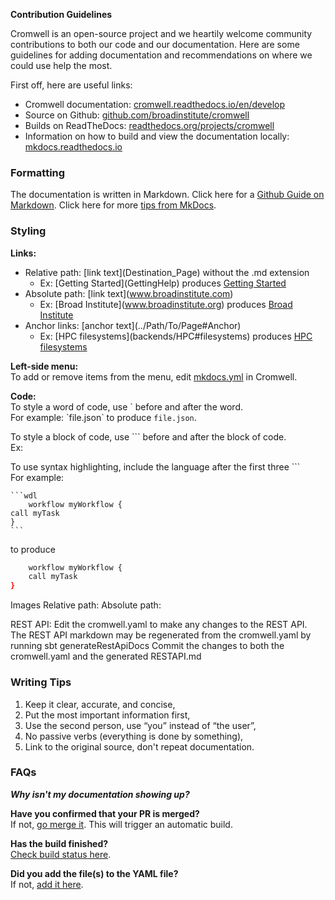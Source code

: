**Contribution Guidelines**

Cromwell is an open-source project and we heartily welcome community contributions to both our code and our documentation. Here are some guidelines for adding documentation and recommendations on where we could use help the most. 

First off, here are useful links:

* Cromwell documentation: [cromwell.readthedocs.io/en/develop](http://cromwell.readthedocs.io/en/develop)
* Source on Github: [github.com/broadinstitute/cromwell](https://github.com/broadinstitute/cromwell/tree/develop/docs)
* Builds on ReadTheDocs: [readthedocs.org/projects/cromwell](https://readthedocs.org/projects/cromwell/builds/)
* Information on how to build and view the documentation locally: [mkdocs.readthedocs.io](https://mkdocs.readthedocs.io/en/stable/#installation)

### Formatting

The documentation is written in Markdown. Click here for a [Github Guide on Markdown](https://guides.github.com/features/mastering-markdown/). Click here for more [tips from MkDocs](http://www.mkdocs.org/user-guide/writing-your-docs/).

### Styling

**Links:**

* Relative path: \[link text](Destination_Page) without the .md extension  
	* Ex: \[Getting Started](GettingHelp) produces [Getting Started](GettingHelp) 
* Absolute path: \[link text](www.broadinstitute.com)  
	* Ex: \[Broad Institute](www.broadinstitute.org) produces [Broad Institute](www.broadinstitute.org)
* Anchor links: \[anchor text](../Path/To/Page#Anchor)  
	* Ex: \[HPC filesystems](backends/HPC#filesystems) produces [HPC filesystems](backends/HPC#filesystems)

**Left-side menu:**  
To add or remove items from the menu, edit [mkdocs.yml](https://github.com/broadinstitute/cromwell/blob/develop/mkdocs.yml) in Cromwell.

**Code:**  
To style a word of code, use \` before and after the word.  
For example: \`file.json\` to produce `file.json`. 

To style a block of code, use \`\`\` before and after the block of code.  
Ex:



To use syntax highlighting, include the language after the first three \`\`\`  
For example:   

	```wdl  
		workflow myWorkflow {
    call myTask
	}   
	```	
to produce  
```bash  
	workflow myWorkflow {
    call myTask
}   
```	

Images
Relative path: 
Absolute path: 

REST API:
Edit the cromwell.yaml to make any changes to the REST API.
The REST API markdown may be regenerated from the cromwell.yaml by running
sbt generateRestApiDocs
Commit the changes to both the cromwell.yaml and the generated RESTAPI.md



### Writing Tips

1. Keep it clear, accurate, and concise, 
2. Put the most important information first,
3. Use the second person, use “you” instead of “the user”,
4. No passive verbs (everything is done by something),
5. Link to the original source, don't repeat documentation. 

### FAQs

**_Why isn't my documentation showing up?_**

**Have you confirmed that your PR is merged?**  
If not, [go merge it](https://github.com/broadinstitute/cromwell/pulls). This will trigger an automatic build.  

**Has the build finished?**   
[Check build status here](https://readthedocs.org/projects/cromwell/builds/).

**Did you add the file(s) to the YAML file?**  
If not, [add it here](https://github.com/broadinstitute/cromwell/blob/develop/mkdocs.yml).